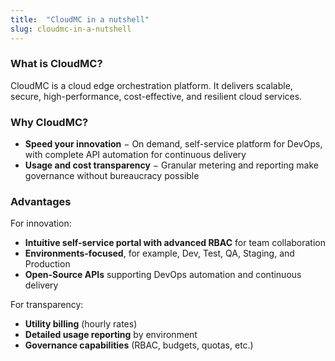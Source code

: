 ```yaml
---
title:  "CloudMC in a nutshell"
slug: cloudmc-in-a-nutshell
---
```


### What is CloudMC?

CloudMC is a cloud edge orchestration platform. It delivers scalable, secure, high-performance, cost-effective, and resilient cloud services.

### Why CloudMC?

- **Speed your innovation**  − On demand, self-service platform for DevOps, with complete API automation for continuous delivery
- **Usage and cost transparency**  − Granular metering and reporting make governance without bureaucracy possible

### Advantages

For innovation:

- **Intuitive self-service portal with advanced RBAC** for team collaboration
- **Environments-focused**, for example, Dev, Test, QA, Staging, and Production
- **Open-Source APIs** supporting DevOps automation and continuous delivery

For transparency:

- **Utility billing** (hourly rates)
- **Detailed usage reporting** by environment
- **Governance capabilities** (RBAC, budgets, quotas, etc.)
